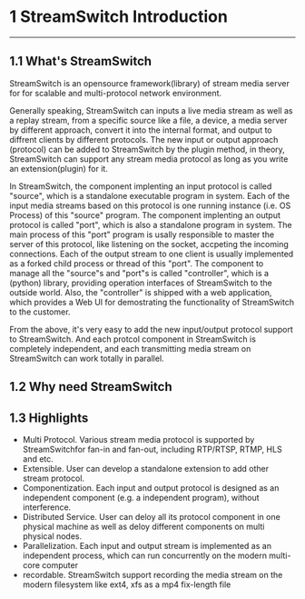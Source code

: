 # 1 StreamSwitch Introduction
------------------------------------

## 1.1 What's StreamSwitch

StreamSwitch is an opensource framework(library) of stream media server for for scalable and multi-protocol network environment.

Generally speaking, StreamSwitch can inputs a live media stream as well as a replay stream, from a specific source like a file, a device, a media server by different approach, convert it into the internal format, and output to diffrent clients by different protocols. The new input or output approach (protocol) can be added to StreamSwitch by the plugin method, in theory, StreamSwitch can support any stream media protocol as long as you write an extension(plugin) for it. 

In StreamSwitch, the component implenting an input protocol is called "source", which is a standalone executable program in system. Each of the input media streams based on this protocol is one running instance (i.e. OS Process) of this "source" program. The component implenting an output protocol is called "port", which is also a standalone program in system. The main process of this "port" program is usally responsible to master the server of this protocol, like listening on the socket, accpeting the incoming connections. Each of the output stream to one client is usually implemented as a forked child process or thread of this "port". The component to manage all the "source"s and "port"s is called "controller", which is a (python) library, providing operation interfaces of StreamSwitch to the outside world. Also, the "controller" is shipped with a web application, which provides a Web UI for demostrating the functionality of StreamSwitch to the customer. 

From the above, it's very easy to add the new input/output protocol support to StreamSwitch. And each protcol component in StreamSwitch is completely independent, and each transmitting media stream on StreamSwitch can work totally in parallel. 



## 1.2 Why need StreamSwitch



## 1.3 Highlights

* Multi Protocol. Various stream media protocol is supported by StreamSwitchfor fan-in and fan-out, including RTP/RTSP, RTMP, HLS and etc.
* Extensible. User can develop a standalone extension to add other stream protocol. 
* Componentization. Each input and output protocol is designed as an independent component (e.g. a independent program), without interference. 
* Distributed Service. User can deloy all its protocol component in one physical machine as well as deloy different components on multi physical nodes.
* Parallelization. Each input and output stream is implemented as an independent process, which can run concurrently on the modern multi-core computer
* recordable. StreamSwitch support recording the media stream on the modern filesystem like ext4, xfs as a mp4 fix-length file 
